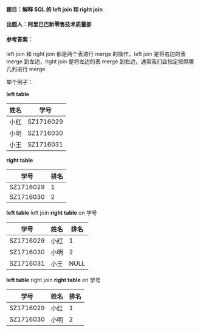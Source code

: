 #### **题目**：解释 SQL 的 left join 和 right join

#### 出题人：阿里巴巴新零售技术质量部

#### **参考答案**：

left join 和 right join 都是两个表进行 merge 的操作，left join 是将右边的表 merge 到左边，right join 是将左边的表 merge 到右边，通常我们会指定按照哪几列进行 merge

举个例子：

**left table**

| 姓名 | 学号      |
| ---- | --------- |
| 小红 | SZ1716029 |
| 小明 | SZ1716030 |
| 小王 | SZ1716031 |

**right table**

| 学号      | 排名 |
| --------- | ---- |
| SZ1716029 | 1    |
| SZ1716030 | 2    |

**left table** left join **right table** on 学号

| 学号      | 姓名 | 排名 |
| --------- | ---- | ---- |
| SZ1716029 | 小红 | 1    |
| SZ1716030 | 小明 | 2    |
| SZ1716031 | 小王 | NULL |

**left table** right join **right table** on 学号

| 学号      | 姓名 | 排名 |
| --------- | ---- | ---- |
| SZ1716029 | 小红 | 1    |
| SZ1716030 | 小明 | 2    |

